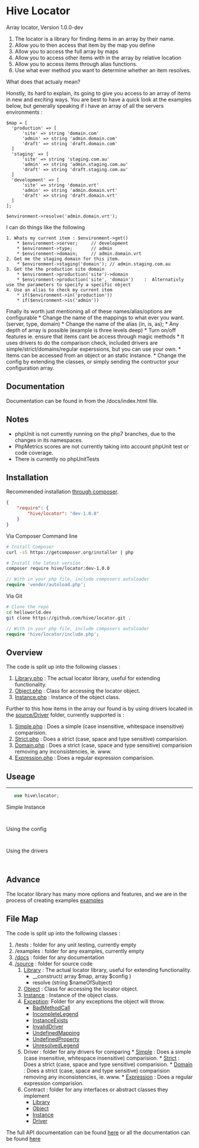 # Hive Locator


Array locator, Version 1.0.0-dev

 1. The locator is a library for finding items in an array by their name.
 2. Allow you to then access that item by the map you define
 3. Allow you to access the full array by maps
 4. Allow you to access other items with in the array by relative location
 5. Allow you to access items through alias functions.
 6. Use what ever method you want to determine whether an item resolves.

What does that actualy mean?

Honstly, its hard to explain, its going to give you access to an array of items in new and exciting ways.
You are best to have a quick look at the examples below, but generally speaking if i have an array of all the servers environments :

```
$map = [
  'production' => [
      'site' => string 'domain.com'
      'admin' => string 'admin.domain.com'
      'draft' => string 'draft.domain.com'
  ]
  'staging' => [
      'site' => string 'staging.com.au'
      'admin' => string 'admin.staging.com.au'
      'draft' => string 'draft.staging.com.au'
  ]
  'development' => [
      'site' => string 'domain.vrt'
      'admin' => string 'admin.domain.vrt'
      'draft' => string 'draft.domain.vrt'
  ]
];

$environment->resolve('admin.domain.vrt');

```

I can do things like the following

    1. Whats my current item : $environment->get()
        * $environment->server;     // development
        * $environment->type;       // admin
        * $environment->domain;     // admin.domain.vrt
    2. Get me the staging domain for this item.
        * $environment->staging('domain'); // admin.staging.com.au
    3. Get the the production site domain
        * $environment->production('site')->domain
        * $environment->production('site', 'domain')    :  Alternativly use the parameters to specify a specific object
    4. Use an alias to check my current item
        * if($environment->in('production'))
        * if($environment->is('admin'))


Finally its worth just mentioning all of these names/alias/options are configurable
    * Change the name of the mappings to what ever you want. (server, type, domain)
    * Change the name of the alias (in, is, as);
    * Any depth of array is possible (example is three levels deep)
    * Turn on/off features ie. ensure that items cant be access through magic methods
    * It uses drivers to do the comparison check, included drivers are simple/strict/domains/regular experssions, but you can use your own.
    * Items can be accessed from an object or an static instance.
    * Change the config by extending the classes, or simply sending the contructor your configuration array.

## Documentation

Documentation can be found in from the /docs/index.html file.

## Notes

 * phpUnit is not currently running on the php7 branches, due to the changes in its namespaces.
 * PhpMetrics scores are not currently taking into account phpUnit test or code coverage.
 * There is currently no phpUnitTests

## Installation

Recommended installation [through composer](http://getcomposer.org).

```JSON
{
    "require": {
        "hive/locator": "dev-1.0.0"
    }
}
```

Via Composer Command line

```bash
# Install Composer
curl -sS https://getcomposer.org/installer | php

# Install the latest version
composer require hive/locator:dev-1.0.0

```

```php
// With in your php file, include composers autoloader
require 'vendor/autoload.php';
```

Via Git

```bash
# Clone the repo
cd helloworld.dev
git clone https://github.com/hive/locator.git .
```

```php
// With in your php file, include composers autoloader
require 'hive/locator/include.php';
```

## Overview

The code is split up into the following classes :

1. [Library.php](source/Library.php) : The actual locator library, useful for extending functionality.
2. [Object.php](source/Object.php) : Class for accessing the locator object.
3. [Instance.php](source/Instance.php) : Instance of the object class.

Further to this how items in the array our found is by using drivers located in the [source/Driver](source/Driver) folder, currently supported is :

1. [Simple.php](source/Driver/Simple.php) : Does a simple (case insensitive, whitespace insensitive) comparision.
2. [Strict.php](source/Driver/Strict.php) : Does a strict (case, space and type sensitive) comparision.
3. [Domain.php](source/Driver/Domain.php) : Does a strict (case, space and type sensitive) comparision removing any inconsistencies, ie. www.
4. [Expression.php](source/Driver/Expression.php) :  Does a regular expression comparision.


## Useage
-------
 ```php
    use hive\locator;
 ```


 Simple Instance
 ```php



 ```



Using the config

```php



```

Using the drivers

```php



```

## Advance

The locator library has many more options and features, and we are in the process of creating examples [examples](/examples)


## File Map

The code is split up into the following classes :


1. /tests : folder for any unit testing, currently empty
2. /examples : folder for any examples, currently empty
3. [/docs](/docs) : folder for any documentation
4. [/source](/source) : folder for source code
    1. [Library](source/Library.php) : The actual locator library, useful for extending functionality.
        *  __construct( array $map, array $config )
        * resolve       (string $nameOfSubject)
    2. [Object](source/Object.php) : Class for accessing the locator object.
    3. [Instance](source/Instance.php) : Instance of the object class.
    4. [Exception](source/Exception.php): Folder for any exceptions the object will throw.
        * [BadMethodCall](source/Exception/BadMethodCall.php)
        * [IncompleteLegend](source/Exception/IncompleteLegend.php)
        * [InstanceExists](source/Exception/InstanceExists.php)
        * [InvalidDriver](source/Exception/InvalidDriver.php)
        * [UndefinedMapping](source/Exception/UndefinedMapping.php)
        * [UndefinedProperty](source/Exception/UndefinedProperty.php)
        * [UnresolvedLegend](source/Exception/UnresolvedLegend.php)
    5. Driver : folder for any drivers for comparing
            * [Simple](source/Driver/Simple.php) : Does a simple (case insensitive, whitespace insensitive) comparision.
            * [Strict](source/Driver/Strict.php) : Does a strict (case, space and type sensitive) comparision.
            * [Domain](source/Driver/Domain.php) : Does a strict (case, space and type sensitive) comparision removing any inconsistencies, ie. www.
            * [Expression](source/Driver/Expression.php) :  Does a regular expression comparision.
    6. Contract : folder for any interfaces or abstract classes they implement
        * [Library](source/Contract/Library.php)
        * [Object](source/Contract/Object.php)
        * [Instance](source/Contract/Instance.php)
        * [Driver](source/Contract/Driver.php)

The full API documentation can be found [here](https://hive.github.io/locator/html/phpdox/index.xhtml) or all the documentation can be found [here](https://hive.github.io/locator/)
